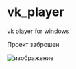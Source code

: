 # vk_player
vk player for windows

Проект заброшен

![изображение](https://user-images.githubusercontent.com/94287800/196857389-c84ac5e8-eac2-4a8e-aa41-19e0fcafcd68.png)
